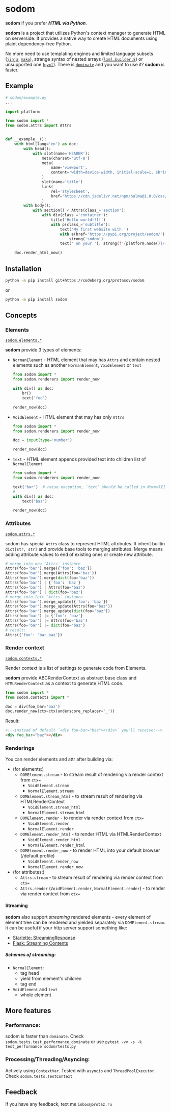 # sodom
__sodom__ if you prefer ___HTML via Python___.

__sodom__ is a project that utilizes Python's context manager to generate HTML on serverside. It provides a native way to create HTML documents using plaint dependency-free Python.

No more need to use templating engines and limited language subsets ([`jinja`](https://jinja.palletsprojects.com), [`mako`](https://www.makotemplates.org/)), strange syntax of nested arrays ([`lxml.builder.E`](https://lxml.de/tutorial.html#the-e-factory)) or unsupported one ([`pyxl`](https://github.com/pyxl4/pyxl4)). There is [`dominate`](https://github.com/Knio/dominate) and you want to use it? __sodom__ is faster.

## Example
```python
# sodom/example.py
...

import platform

from sodom import *
from sodom.attrs import Attrs


def __example__():
    with html(lang='en') as doc:
        with head():
            with slot(name='HEADER'):
                meta(charset='utf-8')
                meta(
                    name='viewport',
                    content='width=device-width, initial-scale=1, shrink-to-fit=no',
                )
                slot(name='title')
                link(
                    rel='stylesheet',
                    href='https://cdn.jsdelivr.net/npm/bulma@1.0.0/css/bulma.min.css',
                )
        with body():
            with section() < Attrs(class_='section'):
                with div(class_='container'):
                    title('Hello world!!1!')
                    with p(class_='subtitle'):
                        text('My first website with ')
                        with a(href='https://pypi.org/project/sodom/'):
                            strong('sodom')
                        text(' on your '); strong(f'{platform.node()}/{platform.system()}'); text('!')

    doc.render_html_now()
```


## Installation
```bash
python -m pip install git+https://codeberg.org/protasov/sodom
```
or
```bash
python -m pip install sodom
```

## Concepts
### Elements
[`sodom.elements.*`](sodom/elements.py)

__sodom__ provide 3 types of elements:
- `NormanElement` - HTML element that may has `Attrs` and contain nested elements such as another `NormanElement`, `VoidElement` or `text`
    ```python
    from sodom import *
    from sodom.renderers import render_now

    with div() as doc:
        br()
        text('foo')

    render_now(doc)
    ```

- `VoidElement` - HTML element that may has only `Attrs`
    ```python
    from sodom import *
    from sodom.renderers import render_now

    doc = input(type='number')

    render_now(doc)
    ```

- `text` - HTML element appends provided text into children list of `NormalElement`
    ```python
    from sodom import *
    from sodom.renderers import render_now

    text('bar')  # raise exception, `text` should be called in NormalElement context
    # -----
    with div() as doc:
        text('baz')

    render_now(doc)
    ```

### Attributes
[`sodom.attrs.*`](sodom/attrs.py)

sodom has special `Attrs` class to represent HTML attributes. It inherit builtin `dict[str, str]` and provide base tools to merging attributes. Merge means adding attribute values to end of existing ones or create new attribute.

```python
# merge into new `Attrs` instance
Attrs(foo='bar').merge({'foo': 'baz'})
Attrs(foo='bar').merge(Attrs(foo='baz'))
Attrs(foo='bar').merge(dict(foo='baz'))
Attrs(foo='bar') | {'foo': 'baz'}
Attrs(foo='bar') | Attrs(foo='baz')
Attrs(foo='bar') | dict(foo='baz')
# merge into left `Attrs` instance
Attrs(foo='bar').merge_update({'foo': 'baz'})
Attrs(foo='bar').merge_update(Attrs(foo='baz'))
Attrs(foo='bar').merge_update(dict(foo='baz'))
Attrs(foo='bar') |= {'foo': 'baz'}
Attrs(foo='bar') |= Attrs(foo='baz')
Attrs(foo='bar') |= dict(foo='baz')
# result:
Attrs({'foo': 'bar baz'})
```

### Render context
[`sodom.contexts.*`](sodom/contexts.py)

Render context is a list of settings to generate code from Elements.

__sodom__ provide ABCRenderContext as abstract base class and `HTMLRenderContext` as a context to generate HTML code.

```python
from sodom import *
from sodom.contexts import *

doc = div(foo_bar='baz')
doc.render_now(ctx=ctx(underscore_replacer='_'))
```
Result:
```html
<!--instead of default `<div foo-bar="baz"></div>` you'll receive:-->
<div foo_bar="baz"></div>
```

### Renderings

You can render elements and attr after building via:
- (for elements:)
    - `DOMElement.stream` - to stream result of rendering via render context from `ctx=`
        - `VoidElement.stream`
        - `NormalElement.stream`
    - `DOMElement.stream_html` - to stream result of rendering via HTMLRenderContext
        - `VoidElement.stream_html`
        - `NormalElement.stream_html`
    - `DOMElement.render` - to render via render context from `ctx=`
        - `VoidElement.render`
        - `NormalElement.render`
    - `DOMElement.render_html` - to render HTML via HTMLRenderContext
        - `VoidElement.render_html`
        - `NormalElement.render_html`
    - `DOMElement.render_now` - to render HTML into your default browser (/default profile)
        - `VoidElement.render_now`
        - `NormalElement.render_now`
- (for attributes:)
    - `Attrs.stream` - to stream result of rendering via render context from `ctx=`
    - `Attrs.render` (`VoidElement.render`, `NormalElement.render`) - to render via render context from `ctx=`

#### Streaming

__sodom__ also support _streaming_ rendered elements - every element of element tree can be rendered and yielded separately via `DOMElement.stream`. It can be useful if your http server support something like:
- [Starlette: StreamingResponse](https://www.starlette.io/responses/#streamingresponse)
- [Flask: Streaming Contents](https://flask.palletsprojects.com/en/latest/patterns/streaming/)

##### Schemes of streaming:
- `NormalElement`:
    - tag head
    - yield from element's children
    - tag end
- `VoidElement` and `text`
    - whole element

## More features

### Performance:
sodom is faster than `dominate`. Check `sodom.tests.test_performance_dominate` or use `pytest -vv -s -k test_performance sodom/tests.py`

### Processing/Threading/Asyncing:
Actively using `ContextVar`. Tested with `asyncio` and `ThreadPoolExecutor`. Check `sodom.tests.TestContext`

## Feedback
If you have any feedback, text me `inbox@protaz.ru`
